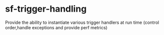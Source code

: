 # sf-trigger-handling
Provide the ability to instantiate various trigger handlers at run time (control order,handle exceptions and provide perf metrics) 
